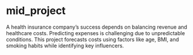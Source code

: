 # mid_project
A health insurance company’s success depends on balancing revenue and healthcare costs. Predicting expenses is challenging due to unpredictable conditions. This project forecasts costs using factors like age, BMI, and smoking habits while identifying key influencers. 
